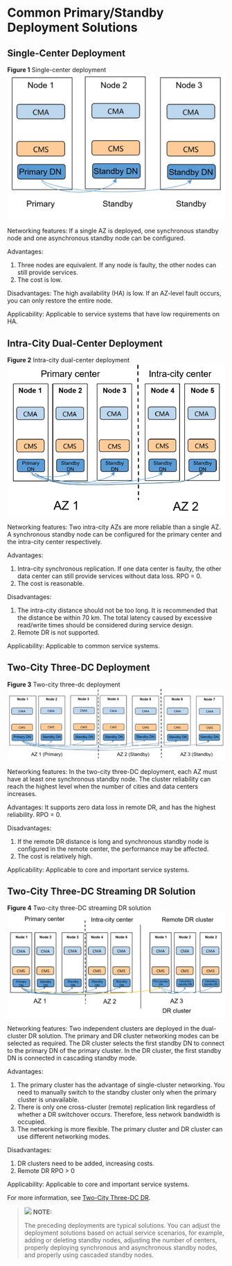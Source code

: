 # Common Primary/Standby Deployment Solutions

## Single-Center Deployment

**Figure 1** Single-center deployment<a name="en-us_topic_0283139012_en-us_topic_0243295242_en-us_topic_0243253013_fig1843505845112"></a> 
    <img src="figures/single-center-deployment.png" title="Single-center deployment" style="zoom:80%;" />

Networking features:
If a single AZ is deployed, one synchronous standby node and one asynchronous standby node can be configured.

Advantages:
1. Three nodes are equivalent. If any node is faulty, the other nodes can still provide services.
2. The cost is low.

Disadvantages:
The high availability (HA) is low. If an AZ-level fault occurs, you can only restore the entire node.

Applicability:
Applicable to service systems that have low requirements on HA.

## Intra-City Dual-Center Deployment

**Figure 2** Intra-city dual-center deployment<a name="en-us_topic_0283139012_en-us_topic_0243295242_en-us_topic_0243253013_fig1843505845112"></a> 
    <img src="figures/intra-city-dual-center-deployment.png" title="Intra-city dual-center deployment" style="zoom:80%;" />

Networking features:
Two intra-city AZs are more reliable than a single AZ. A synchronous standby node can be configured for the primary center and the intra-city center respectively.

Advantages:
1. Intra-city synchronous replication. If one data center is faulty, the other data center can still provide services without data loss. RPO = 0.
2. The cost is reasonable.

Disadvantages:
1. The intra-city distance should not be too long. It is recommended that the distance be within 70 km. The total latency caused by excessive read/write times should be considered during service design.
2. Remote DR is not supported.

Applicability:
Applicable to common service systems.

## Two-City Three-DC Deployment

**Figure 3** Two-city three-dc deployment<a name="en-us_topic_0283139012_en-us_topic_0243295242_en-us_topic_0243253013_fig1843505845112"></a> 
    <img src="figures/two-city-three-dc-deployment.png" title="Two-city three-dc deployment" style="zoom:80%;" />

Networking features:
In the two-city three-DC deployment, each AZ must have at least one synchronous standby node. The cluster reliability can reach the highest level when the number of cities and data centers increases.

Advantages:
It supports zero data loss in remote DR, and has the highest reliability. RPO = 0.

Disadvantages:
1. If the remote DR distance is long and synchronous standby node is configured in the remote center, the performance may be affected.
2. The cost is relatively high.

Applicability:
Applicable to core and important service systems.

## Two-City Three-DC Streaming DR Solution

**Figure 4** Two-city three-DC streaming DR solution<a name="en-us_topic_0283139012_en-us_topic_0243295242_en-us_topic_0243253013_fig1843505845112"></a> 
    <img src="figures/two-city-three-dc-streaming-dr-solution.png" title="Two-city three-DC streaming DR solution" style="zoom:80%;" />

Networking features:
Two independent clusters are deployed in the dual-cluster DR solution. The primary and DR cluster networking modes can be selected as required. The DR cluster selects the first standby DN to connect to the primary DN of the primary cluster. In the DR cluster, the first standby DN is connected in cascading standby mode.

Advantages:
1. The primary cluster has the advantage of single-cluster networking. You need to manually switch to the standby cluster only when the primary cluster is unavailable.
2. There is only one cross-cluster (remote) replication link regardless of whether a DR switchover occurs. Therefore, less network bandwidth is occupied.
3. The networking is more flexible. The primary cluster and DR cluster can use different networking modes.

Disadvantages:
1. DR clusters need to be added, increasing costs.
2. Remote DR RPO > 0

Applicability:
Applicable to core and important service systems.

For more information, see [Two-City Three-DC DR](two-city-three-dc-dr.md).

>![](public_sys-resources/icon-note.gif) **NOTE:**
>
>The preceding deployments are typical solutions. You can adjust the deployment solutions based on actual service scenarios, for example, adding or deleting standby nodes, adjusting the number of centers, properly deploying synchronous and asynchronous standby nodes, and properly using cascaded standby nodes.
